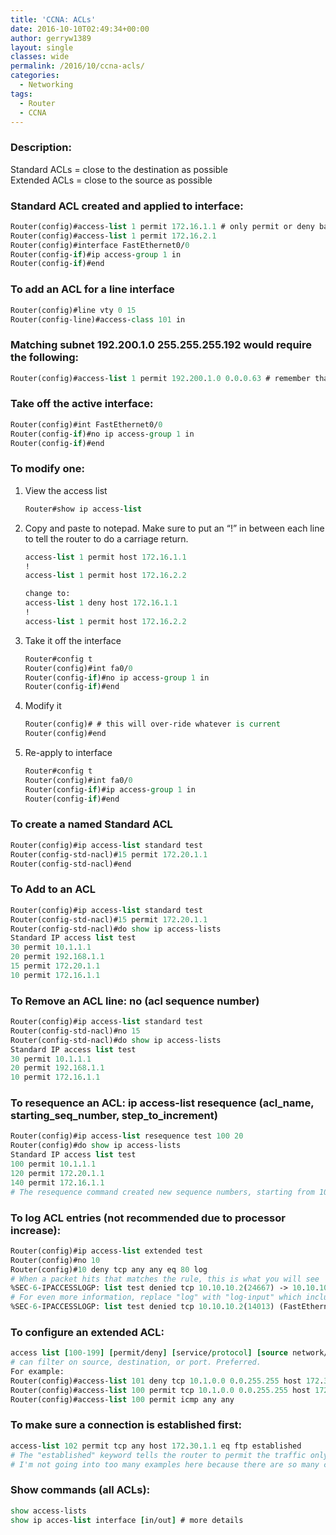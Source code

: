 ```yaml
---
title: 'CCNA: ACLs'
date: 2016-10-10T02:49:34+00:00
author: gerryw1389
layout: single
classes: wide
permalink: /2016/10/ccna-acls/
categories:
  - Networking
tags:
  - Router
  - CCNA
---
```

<!--more-->

### Description:

Standard ACLs = close to the destination as possible  
Extended ACLs = close to the source as possible

### Standard ACL created and applied to interface:

   ```tcl
   Router(config)#access-list 1 permit 172.16.1.1 # only permit or deny based on source IP
   Router(config)#access-list 1 permit 172.16.2.1
   Router(config)#interface FastEthernet0/0
   Router(config-if)#ip access-group 1 in
   Router(config-if)#end
   ```

### To add an ACL for a line interface

   ```tcl
   Router(config)#line vty 0 15
   Router(config-line)#access-class 101 in
   ```

### Matching subnet 192.200.1.0 255.255.255.192 would require the following:

   ```tcl
   Router(config)#access-list 1 permit 192.200.1.0 0.0.0.63 # remember that this would drop all packets not in this network!
   ```

### Take off the active interface:

   ```tcl
   Router(config)#int FastEthernet0/0
   Router(config-if)#no ip access-group 1 in
   Router(config-if)#end
   ```

### To modify one:

1. View the access list

   ```tcl
   Router#show ip access-list
   ```

2. Copy and paste to notepad. Make sure to put an &#8220;!&#8221; in between each line to tell the router to do a carriage return.  

   ```tcl
   access-list 1 permit host 172.16.1.1
   !
   access-list 1 permit host 172.16.2.2

   change to:
   access-list 1 deny host 172.16.1.1
   !
   access-list 1 permit host 172.16.2.2
   ```

3. Take it off the interface

   ```tcl
   Router#config t
   Router(config)#int fa0/0
   Router(config-if)#no ip access-group 1 in
   Router(config-if)#end
   ```

4. Modify it

   ```tcl
   Router(config)# # this will over-ride whatever is current
   Router(config)#end
   ```

5. Re-apply to interface

   ```tcl
   Router#config t
   Router(config)#int fa0/0
   Router(config-if)#ip access-group 1 in
   Router(config-if)#end
   ```

### To create a named Standard ACL

   ```tcl
   Router(config)#ip access-list standard test
   Router(config-std-nacl)#15 permit 172.20.1.1
   Router(config-std-nacl)#end
   ```

### To Add to an ACL

   ```tcl
   Router(config)#ip access-list standard test
   Router(config-std-nacl)#15 permit 172.20.1.1
   Router(config-std-nacl)#do show ip access-lists
   Standard IP access list test
   30 permit 10.1.1.1
   20 permit 192.168.1.1
   15 permit 172.20.1.1
   10 permit 172.16.1.1
   ```

### To Remove an ACL line: no (acl sequence number)

   ```tcl
   Router(config)#ip access-list standard test
   Router(config-std-nacl)#no 15
   Router(config-std-nacl)#do show ip access-lists
   Standard IP access list test
   30 permit 10.1.1.1
   20 permit 192.168.1.1
   10 permit 172.16.1.1
   ```

### To resequence an ACL: ip access-list resequence (acl\_name, starting\_seq\_number, step\_to_increment)

   ```tcl
   Router(config)#ip access-list resequence test 100 20
   Router(config)#do show ip access-lists
   Standard IP access list test
   100 permit 10.1.1.1
   120 permit 172.20.1.1
   140 permit 172.16.1.1
   # The resequence command created new sequence numbers, starting from 100, and incremented them by 20 for each new ACL line.
   ```

### To log ACL entries (not recommended due to processor increase):

   ```tcl
   Router(config)#ip access-list extended test
   Router(config)#no 10
   Router(config)#10 deny tcp any any eq 80 log
   # When a packet hits that matches the rule, this is what you will see
   %SEC-6-IPACCESSLOGP: list test denied tcp 10.10.10.2(24667) -> 10.10.10.1(80), 1 packet
   # For even more information, replace "log" with "log-input" which includes the incoming interface and the source MAC address.
   %SEC-6-IPACCESSLOGP: list test denied tcp 10.10.10.2(14013) (FastEthernet0/0 00aa.aabb.ccdd) -> 10.10.10.1(80), 1 packet
   ```

### To configure an extended ACL:

   ```tcl
   access list [100-199] [permit/deny] [service/protocol] [source network/IP] [destination network/IP] [port#]
   # can filter on source, destination, or port. Preferred.
   For example:
   Router(config)#access-list 101 deny tcp 10.1.0.0 0.0.255.255 host 172.30.1.1 eq telnet
   Router(config)#access-list 100 permit tcp 10.1.0.0 0.0.255.255 host 172.30.1.1 eq ftp
   Router(config)#access-list 100 permit icmp any any
   ```

### To make sure a connection is established first:

   ```tcl
   access-list 102 permit tcp any host 172.30.1.1 eq ftp established
   # The "established" keyword tells the router to permit the traffic only if it was originated by hosts on the inside.
   # I'm not going into too many examples here because there are so many combinations!!
   ```

### Show commands (all ACLs):

   ```tcl
   show access-lists
   show ip acces-list interface [in/out] # more details
   ```

